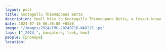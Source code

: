 ```yaml
---
layout: post
title: Kootagallu Thimmappana Betta
description: Small hike to Kootagallu Thimmappana Betta, a lesser-known hill near Bangalore. The trek offered panoramic views of the surrounding landscape and a peaceful escape from the city.
date: 2024-07-16 06:30:00 +0530
image: "/images/2024/IMG-20240716-WA0117.jpg"
tags: ["_2024_", bangalore, trek, bmw]
people: [phonepe]
location: 
---
```

